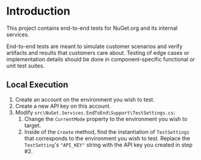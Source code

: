 # Introduction

This project contains end-to-end tests for NuGet.org and its internal services.

End-to-end tests are meant to simulate customer scenarios and verify artifacts and results that customers care about.
Testing of edge cases or implementation details should be done in component-specific functional or unit test suites.

## Local Execution

1. Create an account on the environment you wish to test.
2. Create a new API key on this account.
3. Modify `src\NuGet.Services.EndToEnd\Support\TestSettings.cs`:
    1. Change the `CurrentMode` property to the environment you wish to target.
    2. Inside of the `Create` method, find the instantiation of `TestSettings` that corresponds to the environment you wish to test.
    Replace the `TestSetting`'s `"API_KEY"` string with the API key you created in step #2.